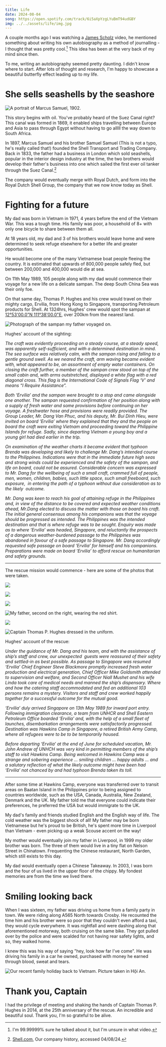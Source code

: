 ```yaml
---
title: Life
date: 2024-08-04
song: https://open.spotify.com/track/6i5aXpYzgLYuBmT94udGBY
img: ../../assets/life/img.jpg
---
```

A couple months ago I was watching a [James Scholz](https://www.youtube.com/@jvscholz/videos) video, he mentioned something about writing his own autobiography as a method of journalling - I thought that was pretty cool.[^1] This idea has been at the very back of my mind since then.

[^1]: I'm 99.99999% sure he talked about it, but I'm unsure in what video.

To me, writing an autobiography seemed pretty daunting. I didn't know where to start. After lots of thought and research, I'm happy to showcase a beautiful butterfly effect leading up to my life.

# She sells seashells by the seashore

![A portrait of Marcus Samuel, 1902.](../../assets/life/marcus.jpg)

This story begins with oil. You've probably heard of the Suez Canal right? This canal was formed in 1869, it enabled ships travelling between Europe and Asia to pass through Egypt without having to go alllll the way down to South Africa.

In 1897, Marcus Samuel and his brother Samuel Samuel (This is not a typo, he's really called that!) founded the Shell Transport and Trading Company. Back in 1833, the father had a business in London which sold seashells, popular in the interior design industry at the time, the two brothers would develop their father's business into one which sailed the first ever oil tanker through the Suez Canal.[^2]

[^2]: [Shell.com](https://shell.com), Our company history, accessed 04/08/24.

The company would eventually merge with Royal Dutch, and form into the Royal Dutch Shell Group, the company that we now know today as Shell.

# Fighting for a future

My dad was born in Vietnam in 1971, 4 years before the end of the Vietnam War. This was a tough time. His family was poor, a household of 8+ with only one bicycle to share between them all.

At 18 years old, my dad and 3 of his brothers would leave home and were determined to seek refuge elsewhere for a better life and greater opportunities.

He would become one of the many Vietnamese boat people fleeing the country. It is estimated that upwards of 800,000 people safely fled, but between 200,000 and 400,000 would die at sea.

On 11th May 1989, 105 people along with my dad would commence their voyage for a new life on a delicate sampan. The deep South China Sea was their only foe.

On that same day, Thomas P. Hughes and his crew would travel on their mighty cargo, Ervilia, from Hong Kong to Singapore, transporting Petroleum products for Shell. At 1324hrs, Hughes' crew would spot the sampan at [12°53'00.0"N 111°38'00.0"E](https://maps.app.goo.gl/YmZkJr7nCwvz1Qs96), over 200km from the nearest land.

![Photograph of the sampan my father voyaged on.](../../assets/life/boat.jpg)

Hughes' account of the sighting:

*The craft was evidently proceeding on a steady course, at a steady speed, was apparently self-sufficient, and with a determined destination in mind. The sea surface was relatively calm, with the sampan rising and falling to a gentle ground swell. As we neared the craft, arm waving became evident with, what appeared to be, an assortment of empty water containers.  On closing the craft further, a member of the sampan crew stood on top of the small cabin and, with arms outstretched, displayed a white flag with a red diagonal cross. This flag is the International Code of Signals Flag ‘V’ and means “I Require Assistance”.*

*Both ‘Ervilia’ and the sampan were brought to a stop and came alongside one another. The sampan requested confirmation of her position along with a supply of fresh water and some provisions before continuing on her voyage. A freshwater hose and provisions were readily provided. The Group Leader, Mr. Dang Van Phuc, and his deputy, Mr. Bui Dinh Hieu, were invited on board ‘Ervilia’ where they explained that they and the people on board the craft were exiting Vietnam and proceeding toward the Philippine Islands for refuge. Sadly, since departing Vietnam a young boy and a young girl had died earlier in the trip.*

*On examination of the weather charts it became evident that typhoon Brenda was developing and likely to challenge Mr. Dang’s intended course to the Philippines. Indications were that in the immediate future high seas and strong winds could be experienced and the safety of the sampan, and life on board, could not be assured. Considerable concern was expressed to Mr. Dang for the wellbeing of such a small craft, crammed full of people, men, women, children, babies, such little space, such small freeboard, such exposure,&nbsp; in entering the path of a typhoon without due consideration as to the likely&nbsp; outcome.*

*Mr. Dang was keen to reach his goal of attaining refuge in the Philippines and, in view of the distance to be covered and expected weather conditions ahead, Mr.Dang elected to discuss the matter with those on board his craft. The initial general consensus among his companions was that the voyage should be progressed as intended. The Philippines was the intended destination and that is where refuge was to be sought. Enquiry was made as to where ‘Ervilia’ was headed, Singapore, and reluctantly the prospects of a dangerous weather-burdened passage to the Philippines was abandoned in favour of a safe passage to Singapore. Mr. Dang accordingly requested safe passage on board ‘Ervilia’ for himself and his companions. Preparations were made on board ‘Ervilia’ to afford rescue on humanitarian and safety grounds.*

---

The rescue mission would commence - here are some of the photos that were taken.

![](../../assets/life/rescue1.jpg)

![](../../assets/life/rescue2.jpg)

![](../../assets/life/rescue3.jpg)

![My father, second on the right, wearing the red shirt.](../../assets/life/rescue4.jpg)

![](../../assets/life/rescue5.jpg)

![Captain Thomas P. Hughes dressed in the uniform.](../../assets/life/thomas.jpg)

Hughes' account of the rescue:

*Under the guidance of Mr. Dang and his team, and with the assistance of ship’s staff and crew, our unexpected&nbsp; guests were reassured of their safety and settled-in as best possible. As passage to Singapore was resumed ‘Ervilia’ Chief Engineer Steve Blackmore promptly increased fresh water production and electrical generation, Chief Officer Mike Goldsmith attended to supervision and welfare, and Second Officer Niall Mushet and his wife Linda took care of medical needs and manned the ship’s dispensary. Where and how the catering staff accommodated and fed an additional 103 persons remains a mystery. Visitors and staff and crew worked happily together for a successful outcome for the mutual good.*

*‘Ervilia’ duly arrived Singapore on 13th May 1989 for inward port entry. Following immigration clearance, a team from UNHCR and Shell Eastern Petroleum Office boarded ‘Ervilia’ and, with the help of a small fleet of launches, disembarkation arrangements were satisfactorily progressed. Destination was Hawkins Camp in Singapore, a retired British Army Camp, where all refugees were to be to be temporarily housed.*

*Before departing ‘Ervilia’ at the end of June for scheduled vacation, Mr. John Andrew of UNHCH was very kind in permitting members of the ship’s staff to visit Hawkins Camp. Being welcomed in Hawkins Camp was a strange and sobering experience … smiling children … happy adults … and a salutary reflection of what the likely outcome might have been had ‘Ervilia’ not chanced by and had typhoon Brenda taken its toll.*

---

After some time at Hawkins Camp, everyone was transferred over to transit areas on Baatan Island in the Philippines prior to being assigned to countries worldwide, such as the USA, Canada, Australia, New Zealand, Denmark and the UK. My father told me that everyone could indicate their preferences, he preferred the USA but would immigrate to the UK.

My dad's family and friends studied English and the English way of life. The cold weather was the biggest shock of all! My father may be born Vietnamese but he's proud to be British, he's spent more time in Liverpool than Vietnam - even picking up a weak Scouse accent on the way!

My mother would eventually join my father in Liverpool, in 1999 my older brother was born. The three of them would live in a tiny flat on Nelson Street in Chinatown. Frequenting the Chinese restaurant, North Garden, which still exists to this day.

My dad would eventually open a Chinese Takeaway. In 2003, I was born and the four of us lived in the upper floor of the chippy. My fondest memories are from the time we lived there.

# Smiling looking back

When I was sixteen, my father was driving us home from a family party in town. We were riding along A565 North towards Crosby. He recounted the time him and his brother were so poor that they couldn't even afford a taxi, they would cycle everywhere. It was nightfall and were dashing along that aforementioned motorway, both cruising on the same bike. They got pulled over by the police and were scalded for not having rear safety lights, and so, they walked home.

I knew this was his way of saying "hey, look how far I've come". He was driving his family in a car he owned, purchased with money he earned through blood, sweat and tears.

![Our recent family holiday back to Vietnam. Picture taken in Hội An.](../../assets/life/family.jpg)

# Thank you, Captain

I had the privilege of meeting and shaking the hands of Captain Thomas P. Hughes in 2014, at the 25th anniversary of the rescue. An incredible and beautiful soul. Thank you, I'm so grateful to be alive.
